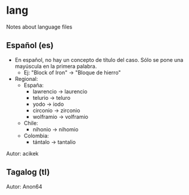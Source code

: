 # lang

Notes about language files

## Español (es)

* En español, no hay un concepto de título del caso. Sólo se pone una mayúscula en la primera palabra.
  * Ej: "Block of Iron" -> "Bloque de hierro"
* Regional:
  * España:
    * lawrencio -> laurencio
    * telurio -> teluro
    * yodo -> iodo
    * circonio -> zirconio
    * wolframio -> volframio
  * Chile:
    * nihonio -> nihomio
  * Colombia:
    * tántalo -> tantalio

Autor: acikek

## Tagalog (tl)

Autor: Anon64

